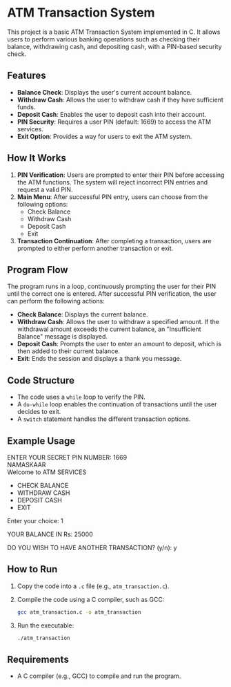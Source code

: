 # ATM Transaction System

This project is a basic ATM Transaction System implemented in C. It allows users to perform various banking operations such as checking their balance, withdrawing cash, and depositing cash, with a PIN-based security check.

## Features

- **Balance Check**: Displays the user's current account balance.
- **Withdraw Cash**: Allows the user to withdraw cash if they have sufficient funds.
- **Deposit Cash**: Enables the user to deposit cash into their account.
- **PIN Security**: Requires a user PIN (default: 1669) to access the ATM services.
- **Exit Option**: Provides a way for users to exit the ATM system.

## How It Works

1. **PIN Verification**: Users are prompted to enter their PIN before accessing the ATM functions. The system will reject incorrect PIN entries and request a valid PIN.
2. **Main Menu**: After successful PIN entry, users can choose from the following options:
    - Check Balance
    - Withdraw Cash
    - Deposit Cash
    - Exit
3. **Transaction Continuation**: After completing a transaction, users are prompted to either perform another transaction or exit.

## Program Flow

The program runs in a loop, continuously prompting the user for their PIN until the correct one is entered. After successful PIN verification, the user can perform the following actions:

- **Check Balance**: Displays the current balance.
- **Withdraw Cash**: Allows the user to withdraw a specified amount. If the withdrawal amount exceeds the current balance, an "Insufficient Balance" message is displayed.
- **Deposit Cash**: Prompts the user to enter an amount to deposit, which is then added to their current balance.
- **Exit**: Ends the session and displays a thank you message.

## Code Structure

- The code uses a `while` loop to verify the PIN.
- A `do-while` loop enables the continuation of transactions until the user decides to exit.
- A `switch` statement handles the different transaction options.

## Example Usage

ENTER YOUR SECRET PIN NUMBER: 1669  
NAMASKAAR  
Welcome to ATM SERVICES

- CHECK BALANCE  
- WITHDRAW CASH  
- DEPOSIT CASH  
- EXIT  

Enter your choice: 1

YOUR BALANCE IN Rs: 25000

DO YOU WISH TO HAVE ANOTHER TRANSACTION? (y/n): y


## How to Run

1. Copy the code into a `.c` file (e.g., `atm_transaction.c`).
2. Compile the code using a C compiler, such as GCC:

    ```bash
    gcc atm_transaction.c -o atm_transaction
    ```

3. Run the executable:

    ```bash
    ./atm_transaction
    ```

## Requirements

- A C compiler (e.g., GCC) to compile and run the program.
